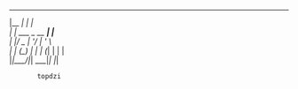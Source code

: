   _______             _       
 |__   __|           | |      
    | | ___  _ __ ___| |__    
    | |/ _ \| '__/ __| '_ \   
    | | (_) | | | (__| | | |  
    |_|\___/|_|  \___|_| |_|  
                              
           topdzi             

